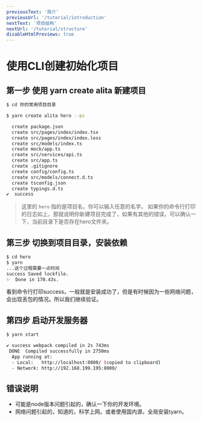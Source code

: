 ```yaml
---
previousText: '简介'
previousUrl: '/tutorial/introduction'
nextText: '项目结构'
nextUrl: '/tutorial/structure'
disableHtmlPreviews: true
---
```


# 使用CLI创建初始化项目

## 第一步 使用 yarn create alita 新建项目

```bash
$ cd 你的常用项目目录

$ yarn create alita hero --pc

  create package.json
  create src/pages/index/index.tsx
  create src/pages/index/index.less
  create src/models/index.ts
  create mock/app.ts
  create src/services/api.ts
  create src/app.ts
  create .gitignore
  create config/config.ts
  create src/models/connect.d.ts
  create tsconfig.json
  create typings.d.ts
✔  success
```

> 这里的 `hero` 指的是项目名，你可以输入任意的名字。
> 如果你的命令行打印的日志如上，那就说明你新建项目完成了，如果有其他的错误，可以确认一下，当前目录下是否存在hero文件夹。

## 第三步 切换到项目目录，安装依赖

```bash
$ cd hero
$ yarn
...这个过程需要一点时间
success Saved lockfile.
✨  Done in 170.43s.

```

看到命令行打印success，一般就是安装成功了，但是有时候因为一些网络问题，会出现丢包的情况。所以我们继续验证。

## 第四步 启动开发服务器

```bash
$ yarn start

✔ success webpack compiled in 2s 743ms
 DONE  Compiled successfully in 2750ms                                  10:24:03
  App running at:
  - Local:   http://localhost:8000/ (copied to clipboard)
  - Network: http://192.168.199.195:8000/
```

## 错误说明

- 可能是node版本问题引起的，确认一下你的开发环境。
- 网络问题引起的，知道的，科学上网。或者使用国内源，全局安装tyarn。

